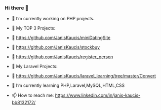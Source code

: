 ### Hi there 👋

- 🔭 I’m currently working on PHP projects.
- :tada: My TOP 3 Projects:
- :balloon: https://github.com/JanisKaucis/miniDatingSite
- :balloon: https://github.com/JanisKaucis/stockbuy
- :balloon: https://github.com/JanisKaucis/register_person
- :tada: My Laravel Projects:
- :balloon: https://github.com/JanisKaucis/laravel_learning/tree/master/Convert
- 🌱 I’m currently learning PHP,Laravel,MySQL,HTML,CSS

- 📫 How to reach me: https://www.linkedin.com/in/janis-kaucis-bb8132172/

<!--
**JanisKaucis/JanisKaucis** is a ✨ _special_ ✨ repository because its `README.md` (this file) appears on your GitHub profile.

- 🔭 I’m currently working on PHP projects.
 
- 🌱 I’m currently learning PHP,Laravel,MySQL,HTML,CSS

- 📫 How to reach me: https://www.linkedin.com/in/janis-kaucis-bb8132172/

